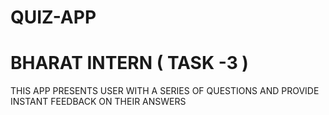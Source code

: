# QUIZ-APP
# BHARAT INTERN ( TASK -3 )
THIS APP PRESENTS USER WITH A SERIES OF QUESTIONS AND PROVIDE INSTANT FEEDBACK ON THEIR ANSWERS
